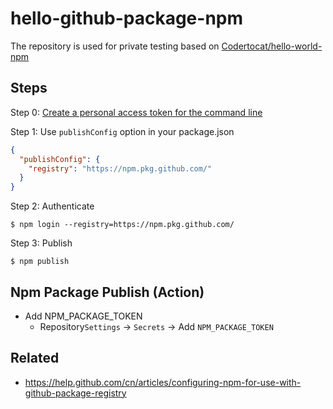 # hello-github-package-npm

The repository is used for private testing based on [Codertocat/hello-world-npm](https://github.com/Codertocat/hello-world-npm)

## Steps
Step 0: [Create a personal access token for the command line](https://help.github.com/en/articles/creating-a-personal-access-token-for-the-command-line)

Step 1: Use `publishConfig` option in your package.json
```json
{
  "publishConfig": { 
    "registry": "https://npm.pkg.github.com/"
  }
}
```

Step 2: Authenticate
```shell
$ npm login --registry=https://npm.pkg.github.com/
```

Step 3: Publish
```shell
$ npm publish
```

## Npm Package Publish (Action)
* Add NPM_PACKAGE_TOKEN
  * Repository`Settings` -> `Secrets` -> Add `NPM_PACKAGE_TOKEN`

## Related
* https://help.github.com/cn/articles/configuring-npm-for-use-with-github-package-registry
